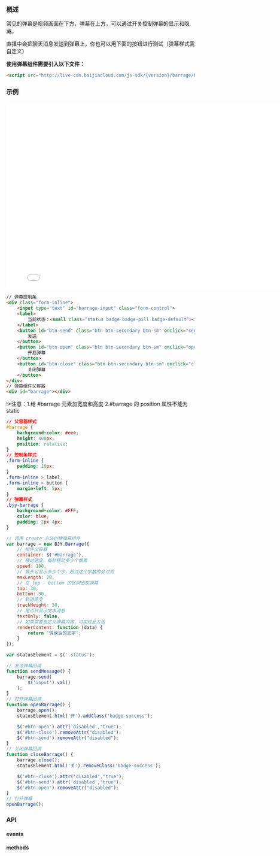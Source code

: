 ### 概述

常见的弹幕是视频画面在下方，弹幕在上方，可以通过开关控制弹幕的显示和隐藏。

直播中会把聊天消息发送到弹幕上，你也可以用下面的按钮进行测试（弹幕样式需自定义）

**使用弹幕组件需要引入以下文件：**
```html
<script src="http://live-cdn.baijiacloud.com/js-sdk/{version}/barrage/Barrage.js"></script>
```

### 示例
<iframe frameborder=0 width=800 height=500 marginheight=0 marginwidth=0 scrolling=no src=./iframe/barrage.html></iframe>


```html
// 弹幕控制条
<div class="form-inline">
    <input type="text" id="barrage-input" class="form-control">
    <label>
        当前状态：<small class="status badge badge-pill badge-default"></small>
    </label>
    <button id="btn-send" class="btn btn-secondary btn-sm" onclick="sendMessage()">
        发送
    </button>
    <button id="btn-open" class="btn btn-secondary btn-sm" onclick="openBarrage()">
        开启弹幕
    </button>
    <button id="btn-close" class="btn btn-secondary btn-sm" onclick="closeBarrage()">
        关闭弹幕
    </button>
</div>
// 弹幕组件父容器
<div id="barrage"></div>
```

!>注意：1.给 #barrage 元素加宽度和高度 2.#barrage 的 position 属性不能为 static
```css
// 父容器样式
#barrage {
    background-color: #eee;
    height: 400px;
    position: relative;
}
// 控制条样式
.form-inline {
    padding: 10px;
}
.form-inline > label,
.form-inline > button {
    margin-left: 5px;
}
// 弹幕样式
.bjy-barrage {
    background-color: #FFF;
    color: blue;
    padding: 2px 4px;
}
```

```javascript
// 调用 create 方法创建弹幕组件
var barrage = new BJY.Barrage({
    // 组件父容器
    container: $('#barrage'),
    // 移动速度，每秒移动多少个像素
    speed: 100,
    // 最长可显示多少个字，超过这个字数的会过滤
    maxLength: 20,
    // 在 top - bottom 的区间出现弹幕
    top: 30,
    bottom: 30,
    // 轨道高度
    trackHeight: 30,
    // 是否只显示文本消息
    textOnly: false,
    // 如果需要自定义弹幕内容，可实现此方法
    renderContent: function (data) {
        return '转换后的文字';
    }
});

var statusElement = $('.status');

// 发送弹幕回调
function sendMessage() {
    barrage.send(
        $('input').val()
    );
}
// 打开弹幕回调
function openBarrage() {
    barrage.open();
    statusElement.html('开').addClass('badge-success');

    $('#btn-open').attr('disabled',"true");
    $('#btn-close').removeAttr("disabled");
    $('#btn-send').removeAttr("disabled");
}
// 关闭弹幕回调
function closeBarrage() {
    barrage.close();
    statusElement.html('关').removeClass('badge-success');

    $('#btn-close').attr('disabled',"true");
    $('#btn-send').attr('disabled',"true");
    $('#btn-open').removeAttr("disabled");
}
// 打开弹幕
openBarrage();
```

### API

#### events
<div id="barrage-api-events"></div>

#### methods
<div id="barrage-api-methods"></div>

<script>
new Vue({
    el: '#barrage-api-events',
    template: '<Table border :columns="columns" :data="data"><Table>',
    data () {
        return {
            columns: [
                {
                    title: '事件',
                    key: 'name',
                    width: 350
                },
                {
                    title: '说明',
                    key: 'explain',
                    width: 350
                },
                {
                    title: '数据',
                    key: 'data',
                    width: 270
                }
            ],
            data: [

                {
                    name:'eventEmitter.MESSAGE_RECEIVE',
                    explain: '新消息事件，有新消息时触发',
                    data: 'message: Object 返回的新消息对象'
                }
            ]
        }
    }
});
new Vue({
    el: '#barrage-api-methods',
    template: '<Table border :columns="columns" :data="data"><Table>',
    data () {
        return {
            columns: [
                {
                    title: '方法名',
                    key: 'name',
                    width: 270
                },
                {
                    title: '说明',
                    key: 'explain',
                    width: 350
                },
                {
                    title: '参数',
                    key: 'param',
                    width: 350
                }
            ],
            data: [
                {
                    name:'Barrage',
                    explain: '弹幕构造函数',
                    param: '出始化参数:'
                    +      '<ul  style="margin-left:50px;">'
                    +            '<li>container: JQuery 对象 弹幕容器 必须</li>'
                    +            '<li>speed: number 移动速度，每秒移动多少个像素 可选（默认50）</li>'
                    +            '<li>top: number 弹幕出现上区间 可选（默认30） </li>'
                    +            '<li>bottom: number 弹幕出现下区间 可选（默认30） </li>'
                    +            '<li>trackHeight: number 弹幕轨道高度 可选（默认30） </li>'
                    +            '<li>maxLength: number 弹幕最大字符长度 可选（默认20） </li>'
                    +            '<li>textOnly: boolean 是否只显示文字 可选 （默认true）</li>'
                    +            '<li>renderContent: function 自定义弹幕样式渲染函数 可选 （默认不渲染）</li>'
                    +      '</ul>'
                },
                {
                    name: 'open',
                    explain: '开启弹幕',
                    param: '无'
                },
                {
                    name: 'close',
                    explain: '关闭弹幕',
                    param: '无'
                },
                {
                    name: 'isOpened',
                    explain: '弹幕是否开启',
                    param: '返回 true 表示弹幕已开启，false 表示弹幕未开启'
                }
            ]
        }
    }
});

</script>












